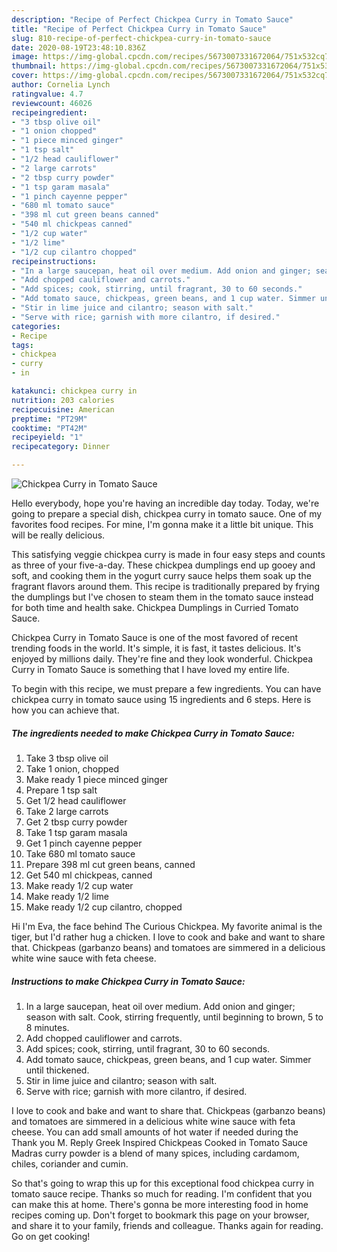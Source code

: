 ```yaml
---
description: "Recipe of Perfect Chickpea Curry in Tomato Sauce"
title: "Recipe of Perfect Chickpea Curry in Tomato Sauce"
slug: 810-recipe-of-perfect-chickpea-curry-in-tomato-sauce
date: 2020-08-19T23:48:10.836Z
image: https://img-global.cpcdn.com/recipes/5673007331672064/751x532cq70/chickpea-curry-in-tomato-sauce-recipe-main-photo.jpg
thumbnail: https://img-global.cpcdn.com/recipes/5673007331672064/751x532cq70/chickpea-curry-in-tomato-sauce-recipe-main-photo.jpg
cover: https://img-global.cpcdn.com/recipes/5673007331672064/751x532cq70/chickpea-curry-in-tomato-sauce-recipe-main-photo.jpg
author: Cornelia Lynch
ratingvalue: 4.7
reviewcount: 46026
recipeingredient:
- "3 tbsp olive oil"
- "1 onion chopped"
- "1 piece minced ginger"
- "1 tsp salt"
- "1/2 head cauliflower"
- "2 large carrots"
- "2 tbsp curry powder"
- "1 tsp garam masala"
- "1 pinch cayenne pepper"
- "680 ml tomato sauce"
- "398 ml cut green beans canned"
- "540 ml chickpeas canned"
- "1/2 cup water"
- "1/2 lime"
- "1/2 cup cilantro chopped"
recipeinstructions:
- "In a large saucepan, heat oil over medium. Add onion and ginger; season with salt. Cook, stirring frequently, until beginning to brown, 5 to 8 minutes."
- "Add chopped cauliflower and carrots."
- "Add spices; cook, stirring, until fragrant, 30 to 60 seconds."
- "Add tomato sauce, chickpeas, green beans, and 1 cup water. Simmer until thickened."
- "Stir in lime juice and cilantro; season with salt."
- "Serve with rice; garnish with more cilantro, if desired."
categories:
- Recipe
tags:
- chickpea
- curry
- in

katakunci: chickpea curry in 
nutrition: 203 calories
recipecuisine: American
preptime: "PT29M"
cooktime: "PT42M"
recipeyield: "1"
recipecategory: Dinner

---
```



![Chickpea Curry in Tomato Sauce](https://img-global.cpcdn.com/recipes/5673007331672064/751x532cq70/chickpea-curry-in-tomato-sauce-recipe-main-photo.jpg)

Hello everybody, hope you're having an incredible day today. Today, we're going to prepare a special dish, chickpea curry in tomato sauce. One of my favorites food recipes. For mine, I'm gonna make it a little bit unique. This will be really delicious.

This satisfying veggie chickpea curry is made in four easy steps and counts as three of your five-a-day. These chickpea dumplings end up gooey and soft, and cooking them in the yogurt curry sauce helps them soak up the fragrant flavors around them. This recipe is traditionally prepared by frying the dumplings but I&#39;ve chosen to steam them in the tomato sauce instead for both time and health sake. Chickpea Dumplings in Curried Tomato Sauce.

Chickpea Curry in Tomato Sauce is one of the most favored of recent trending foods in the world. It's simple, it is fast, it tastes delicious. It's enjoyed by millions daily. They're fine and they look wonderful. Chickpea Curry in Tomato Sauce is something that I have loved my entire life.


To begin with this recipe, we must prepare a few ingredients. You can have chickpea curry in tomato sauce using 15 ingredients and 6 steps. Here is how you can achieve that.

<!--inarticleads1-->

##### The ingredients needed to make Chickpea Curry in Tomato Sauce:

1. Take 3 tbsp olive oil
1. Take 1 onion, chopped
1. Make ready 1 piece minced ginger
1. Prepare 1 tsp salt
1. Get 1/2 head cauliflower
1. Take 2 large carrots
1. Get 2 tbsp curry powder
1. Take 1 tsp garam masala
1. Get 1 pinch cayenne pepper
1. Take 680 ml tomato sauce
1. Prepare 398 ml cut green beans, canned
1. Get 540 ml chickpeas, canned
1. Make ready 1/2 cup water
1. Make ready 1/2 lime
1. Make ready 1/2 cup cilantro, chopped


Hi I&#39;m Eva, the face behind The Curious Chickpea. My favorite animal is the tiger, but I&#39;d rather hug a chicken. I love to cook and bake and want to share that. Chickpeas (garbanzo beans) and tomatoes are simmered in a delicious white wine sauce with feta cheese. 

<!--inarticleads2-->

##### Instructions to make Chickpea Curry in Tomato Sauce:

1. In a large saucepan, heat oil over medium. Add onion and ginger; season with salt. Cook, stirring frequently, until beginning to brown, 5 to 8 minutes.
1. Add chopped cauliflower and carrots.
1. Add spices; cook, stirring, until fragrant, 30 to 60 seconds.
1. Add tomato sauce, chickpeas, green beans, and 1 cup water. Simmer until thickened.
1. Stir in lime juice and cilantro; season with salt.
1. Serve with rice; garnish with more cilantro, if desired.


I love to cook and bake and want to share that. Chickpeas (garbanzo beans) and tomatoes are simmered in a delicious white wine sauce with feta cheese. You can add small amounts of hot water if needed during the Thank you M. Reply Greek Inspired Chickpeas Cooked in Tomato Sauce Madras curry powder is a blend of many spices, including cardamom, chiles, coriander and cumin. 

So that's going to wrap this up for this exceptional food chickpea curry in tomato sauce recipe. Thanks so much for reading. I'm confident that you can make this at home. There's gonna be more interesting food in home recipes coming up. Don't forget to bookmark this page on your browser, and share it to your family, friends and colleague. Thanks again for reading. Go on get cooking!
